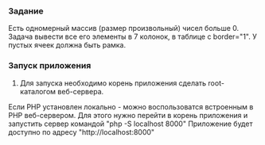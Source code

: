 ### Задание

Есть одномерный массив (размер произвольный) чисел больше 0.
Задача вывести все его элементы в 7 колонок, в таблице с border="1".
У пустых ячеек должна быть рамка.

### Запуск приложения

1. Для запуска необходимо корень приложения сделать root-каталогом веб-сервера.

Если PHP установлен локально - можно воспользоватся встроенным в PHP веб-сервером. 
Для этого нужно перейти в корень приложения и запустить сервер командой "php -S localhost 8000"
Приложение будет доступно по адресу "http://localhost:8000"
